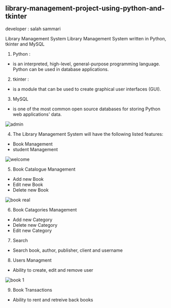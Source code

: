 ## library-management-project-using-python-and-tkinter


developer :  salah sammari

Library Management System
Library Management System written in Python, tkinter and MySQL

1. Python :
*  is an interpreted, high-level, general-purpose programming language.
Python can be used in database applications.

2. tkinter :
*  is a module that can be used to create graphical user interfaces (GUI).


3. MySQL
*  is one of the most common open source databases for storing Python web applications' data.

![admin](https://user-images.githubusercontent.com/73725029/109415230-cd94f700-79b7-11eb-9869-e345a1e575cd.png)


4. The Library Management System will have the following listed features:

* Book  Management
* student Management

![welcome](https://user-images.githubusercontent.com/73725029/109415260-f4ebc400-79b7-11eb-817b-63c3c142b906.png)


5. Book Catalogue Management

* Add new Book
* Edit new Book
* Delete new Book

![book real](https://user-images.githubusercontent.com/73725029/109415247-e4d3e480-79b7-11eb-9900-26b9a435d5c6.png)

6. Book Catagories Management

* Add new Category
* Delete new Category
* Edit new Category

7. Search

* Search book, author, publisher, client and username

8. Users Managment

* Ability to create, edit and remove user

![book 1](https://user-images.githubusercontent.com/73725029/109415290-21074500-79b8-11eb-880d-8e8d72d7fcd5.png)


9. Book Transactions

* Ability to rent and retreive back books
